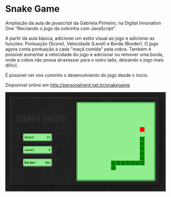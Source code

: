 # Snake Game
Ampliação da aula de javascript da Gabriela Pinheiro, na Digital Innovation One "Recriando o jogo da cobrinha com JavaScript".

A partir da aula básica, adicionei um estilo visual ao jogo e adicionei as funções: Pontuação (Score), Velocidade (Level) e Borda (Border). O jogo agora conta pontuação a cada "maçã comida" pela cobra. Também é possível aumentar a velocidade do jogo e adicionar ou remover uma borda, onde a cobra não possa atravessar para o outro lado, deixando o jogo mais difícil.

É possível ver nos commits o desenvolviento do jogo desde o ínicio.

Disponível online em http://personalnerd.net.br/snakegame

![](snakegame.jpg)
